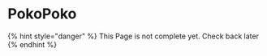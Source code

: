 # PokoPoko

{% hint style="danger" %}
This Page is not complete yet. Check back later
{% endhint %}

<figure><img src="https://github.com/user-attachments/assets/7c7aca92-f481-4624-9354-8b3747e7303e" alt=""><figcaption></figcaption></figure>
